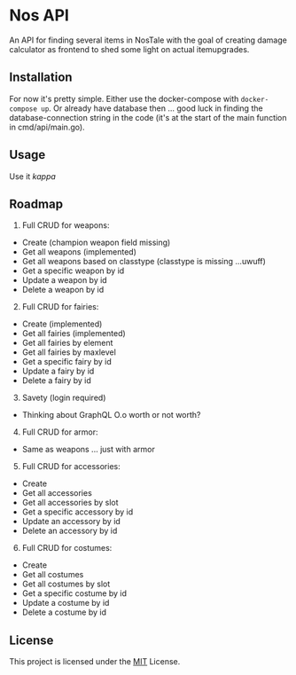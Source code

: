# Nos API
An API for finding several items in NosTale with the goal of creating damage calculator as frontend to shed some light on actual itemupgrades.

## Installation

For now it's pretty simple.
Either use the docker-compose with `docker-compose up`. Or already have database then ... good luck in finding the database-connection string in the code (it's at the start of the main function in cmd/api/main.go).

## Usage

Use it *kappa*

## Roadmap

1. Full CRUD for weapons:
  - Create (champion weapon field missing)
  - Get all weapons (implemented)
  - Get all weapons based on classtype (classtype is missing ...uwuff)
  - Get a specific weapon by id
  - Update a weapon by id
  - Delete a weapon by id
2. Full CRUD for fairies:
  - Create (implemented)
  - Get all fairies (implemented)
  - Get all fairies by element
  - Get all fairies by maxlevel
  - Get a specific fairy by id
  - Update a fairy by id
  - Delete a fairy by id
3. Savety (login required)
  - Thinking about GraphQL O.o worth or not worth?
4. Full CRUD for armor:
  - Same as weapons ... just with armor
5. Full CRUD for accessories:
  - Create
  - Get all accessories
  - Get all accessories by slot
  - Get a specific accessory by id
  - Update an accessory by id
  - Delete an accessory by id
6. Full CRUD for costumes:
  - Create
  - Get all costumes
  - Get all costumes by slot
  - Get a specific costume by id
  - Update a costume by id
  - Delete a costume by id

## License

This project is licensed under the [MIT](LICENSE) License.